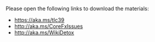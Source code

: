 Please open the following links to download the materials:

- https://aka.ms/tlc39
- http://aka.ms/CoreFxIssues
- http://aka.ms/WikiDetox
